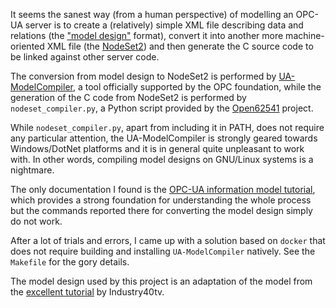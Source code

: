 It seems the sanest way (from a human perspective) of modelling an OPC-UA
server is to create a (relatively) simple XML file describing data and
relations (the ["model design"](http://opcfoundation.org/UA/ModelDesign.xsd)
format), convert it into another more machine-oriented XML file (the
[NodeSet2](http://opcfoundation.org/UA/2011/03/UANodeSet.xsd)) and then
generate the C source code to be linked against other server code.

The conversion from model design to NodeSet2 is performed by
[UA-ModelCompiler](https://github.com/OPCFoundation/UA-ModelCompiler), a tool
officially supported by the OPC foundation, while the generation of the C code
from NodeSet2 is performed by `nodeset_compiler.py`, a Python script provided
by the [Open62541](https://github.com/open62541/open62541) project.

While `nodeset_compiler.py`, apart from including it in PATH, does not require
any particular attention, the UA-ModelCompiler is strongly geared towards
Windows/DotNet platforms and it is in general quite unpleasant to work with.
In other words, compiling model designs on GNU/Linux systems is a nightmare.

The only documentation I found is the
[OPC-UA information model tutorial](https://opcua.rocks/from-modelling-to-execution-opc-ua-information-model-tutorial/),
which provides a strong foundation for understanding the whole process but the
commands reported there for converting the model design simply do not work.

After a lot of trials and errors, I came up with a solution based on `docker`
that does not require building and installing `UA-ModelCompiler` natively.
See the `Makefile` for the gory details.

The model design used by this project is an adaptation of the model from the
[excellent tutorial](https://youtu.be/gxA7SDNLHgc) by Industry40tv.
